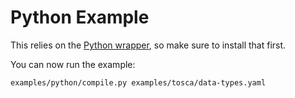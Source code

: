 Python Example
==============

This relies on the [Python wrapper](../../wrappers/python/), so make sure to install that first.

You can now run the example:

    examples/python/compile.py examples/tosca/data-types.yaml
